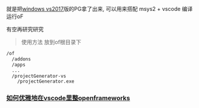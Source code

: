 就是把[windows vs2017](https://openframeworks.cc/download/)版的PG拿了出来, 可以用来搭配 msys2 + vscode 编译运行oF

有空再研究研究



> 使用方法 放到of根目录下

```xml
/of
  /addons
  /apps
  ...
  /projectGenerator-vs
  	/projectGenerator.exe
```



### [如何优雅地在vscode里整openframeworks](https://zhuanlan.zhihu.com/p/183147117)